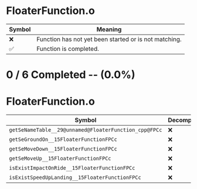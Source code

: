 # FloaterFunction.o
| Symbol | Meaning 
| ------------- | ------------- 
| :x: | Function has not yet been started or is not matching. 
| :white_check_mark: | Function is completed. 


# 0 / 6 Completed -- (0.0%)
# FloaterFunction.o
| Symbol | Decompiled? |
| ------------- | ------------- |
| `getSeNameTable__29@unnamed@FloaterFunction_cpp@FPCc` | :x: |
| `getSeGroundOn__15FloaterFunctionFPCc` | :x: |
| `getSeMoveDown__15FloaterFunctionFPCc` | :x: |
| `getSeMoveUp__15FloaterFunctionFPCc` | :x: |
| `isExistImpactOnRide__15FloaterFunctionFPCc` | :x: |
| `isExistSpeedUpLanding__15FloaterFunctionFPCc` | :x: |
